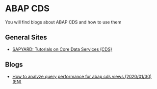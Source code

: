 # ABAP CDS

You will find blogs about ABAP CDS and how to use them

## General Sites

* [SAPYARD: Tutorials on Core Data Services (CDS)](https://sapyard.com/tutorials-on-core-data-services-cds/)

## Blogs

* [How to analyze query performance for abap cds views (2020/01/30) (EN)](https://blogs.sap.com/2020/01/30/how-to-analyze-query-performance-for-abap-cds-views/)
